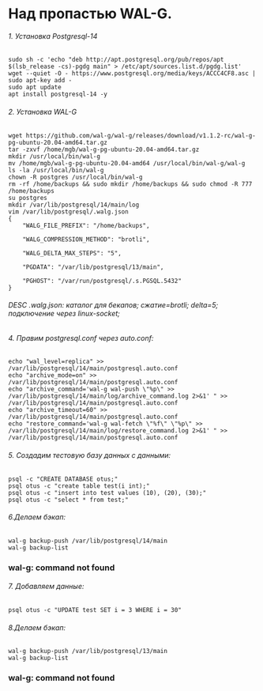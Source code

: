 # Над пропастью WAL-G.

###### 1. Установка Postgresql-14
```
sudo sh -c 'echo "deb http://apt.postgresql.org/pub/repos/apt $(lsb_release -cs)-pgdg main" > /etc/apt/sources.list.d/pgdg.list'
wget --quiet -O - https://www.postgresql.org/media/keys/ACCC4CF8.asc | sudo apt-key add -
sudo apt update
apt install postgresql-14 -y
```
###### 2. Установка WAL-G
```
wget https://github.com/wal-g/wal-g/releases/download/v1.1.2-rc/wal-g-pg-ubuntu-20.04-amd64.tar.gz
tar -zxvf /home/mgb/wal-g-pg-ubuntu-20.04-amd64.tar.gz
mkdir /usr/local/bin/wal-g
mv /home/mgb/wal-g-pg-ubuntu-20.04-amd64 /usr/local/bin/wal-g/wal-g
ls -la /usr/local/bin/wal-g
chown -R postgres /usr/local/bin/wal-g
rm -rf /home/backups && sudo mkdir /home/backups && sudo chmod -R 777 /home/backups
su postgres
mkdir /var/lib/postgresql/14/main/log
vim /var/lib/postgresql/.walg.json
{
    "WALG_FILE_PREFIX": "/home/backups",

    "WALG_COMPRESSION_METHOD": "brotli",

    "WALG_DELTA_MAX_STEPS": "5",

    "PGDATA": "/var/lib/postgresql/13/main",

    "PGHOST": "/var/run/postgresql/.s.PGSQL.5432"
}
```
###### DESC .walg.json: каталог для бекапов; сжатие=brotli; delta=5; подключение через linux-socket;


###### 4. Правим  postgresql.conf через auto.conf:
```
echo "wal_level=replica" >> /var/lib/postgresql/14/main/postgresql.auto.conf
echo "archive_mode=on" >> /var/lib/postgresql/14/main/postgresql.auto.conf
echo "archive_command='wal-g wal-push \"%p\" >> /var/lib/postgresql/14/main/log/archive_command.log 2>&1' " >> /var/lib/postgresql/14/main/postgresql.auto.conf 
echo "archive_timeout=60" >> /var/lib/postgresql/14/main/postgresql.auto.conf 
echo "restore_command='wal-g wal-fetch \"%f\" \"%p\" >> /var/lib/postgresql/14/main/log/restore_command.log 2>&1' " >> /var/lib/postgresql/14/main/postgresql.auto.conf
```
###### 5. Создадим тестовую базу данных с данными:
```
psql -c "CREATE DATABASE otus;"
psql otus -c "create table test(i int);"
psql otus -c "insert into test values (10), (20), (30);"
psql otus -c "select * from test;"
```

###### 6.Делаем бэкап:
```
wal-g backup-push /var/lib/postgresql/14/main
wal-g backup-list
```
### wal-g: command not found

###### 7. Добавляем данные:
```
psql otus -c "UPDATE test SET i = 3 WHERE i = 30"
```
###### 8.Делаем бэкап:
 ```
wal-g backup-push /var/lib/postgresql/13/main
wal-g backup-list
```
### wal-g: command not found











